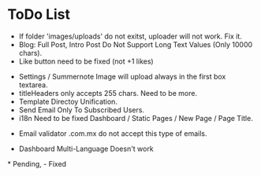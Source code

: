 ToDo List
=========

* If folder 'images/uploads' do not exitst, uploader will not work. Fix it.
* Blog: Full Post, Intro Post Do Not Support Long Text Values (Only 10000 chars).
* Like button need to be fixed (not +1 likes)
- Settings / Summernote Image will upload always in the first box textarea.
- titleHeaders only accepts 255 chars. Need to be more.
- Template Directoy Unification.
- Send Email Only To Subscribed Users.
- i18n Need to be fixed  Dashboard / Static Pages / New Page / Page Title.
* Email validator .com.mx do not accept this type of emails.
- Dashboard Multi-Language Doesn't work

\* Pending,
\- Fixed